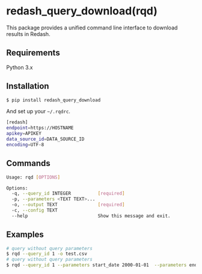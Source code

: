 # redash_query_download(rqd)

This package provides a unified command line interface to download results in Redash.

## Requirements

Python 3.x

## Installation

```sh
$ pip install redash_query_download
```

And set up your `~/.rqdrc`.

```sh
[redash]
endpoint=https://HOSTNAME
apikey=APIKEY
data_source_id=DATA_SOURCE_ID
encoding=UTF-8
```

## Commands

```sh
Usage: rqd [OPTIONS]

Options:
  -q, --query_id INTEGER          [required]
  -p, --parameters <TEXT TEXT>...
  -o, --output TEXT               [required]
  -c, --config TEXT
  --help                          Show this message and exit.
```

## Examples

```sh
# query without query parameters
$ rqd --query_id 1 -o test.csv
# query without query parameters
$ rqd --query_id 1 --parameters start_date 2000-01-01  --parameters end_date 2009-12-31 -o test.csv
```
